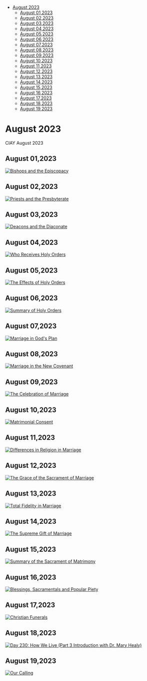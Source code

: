 <!-- toc -->

- [August 2023](#august-2023)
  * [August 01,2023](#august-012023)
  * [August 02,2023](#august-022023)
  * [August 03,2023](#august-032023)
  * [August 04,2023](#august-042023)
  * [August 05,2023](#august-052023)
  * [August 06,2023](#august-062023)
  * [August 07,2023](#august-072023)
  * [August 08,2023](#august-082023)
  * [August 09,2023](#august-092023)
  * [August 10,2023](#august-102023)
  * [August 11,2023](#august-112023)
  * [August 12,2023](#august-122023)
  * [August 13,2023](#august-132023)
  * [August 14,2023](#august-142023)
  * [August 15,2023](#august-152023)
  * [August 16,2023](#august-162023)
  * [August 17,2023](#august-172023)
  * [August 18,2023](#august-182023)
  * [August 19,2023](#august-192023)

<!-- tocstop -->

# August 2023 #
CIAY August 2023

## August 01,2023 ##

[![Bishops and the Episcopacy](https://raw.githubusercontent.com/linusjf/CIAY/main/August/jpgs/Day213.jpg)](https://youtu.be/txIcs7Br_N8 "Bishops and the Episcopacy")

## August 02,2023 ##

[![Priests and the Presbyterate](https://raw.githubusercontent.com/linusjf/CIAY/main/August/jpgs/Day214.jpg)](https://youtu.be/5KW-iiNKjnk "Priests and the Presbyterate")

## August 03,2023 ##

[![Deacons and the Diaconate](https://raw.githubusercontent.com/linusjf/CIAY/main/August/jpgs/Day215.jpg)](https://youtu.be/l32nsX1W1Xc "Deacons and the Diaconate")

## August 04,2023 ##

[![Who Receives Holy Orders](https://raw.githubusercontent.com/linusjf/CIAY/main/August/jpgs/Day216.jpg)](https://youtu.be/qOx4XPYGiiE "Who Receives Holy Orders")

## August 05,2023 ##

[![The Effects of Holy Orders](https://raw.githubusercontent.com/linusjf/CIAY/main/August/jpgs/Day217.jpg)](https://youtu.be/mhgMt9ifDzU "The Effects of Holy Orders")

## August 06,2023 ##

[![Summary of Holy Orders](https://raw.githubusercontent.com/linusjf/CIAY/main/August/jpgs/Day218.jpg)](https://youtu.be/EGyqbOG1ha0 "Summary of Holy Orders")

## August 07,2023 ##

[![Marriage in God's Plan](https://raw.githubusercontent.com/linusjf/CIAY/main/August/jpgs/Day219.jpg)](https://youtu.be/NnggjPbIOM8 "Marriage in God's Plan")

## August 08,2023 ##

[![Marriage in the New Covenant](https://raw.githubusercontent.com/linusjf/CIAY/main/August/jpgs/Day220.jpg)](https://youtu.be/0m_nS6S-S0w "Marriage in the New Covenant")

## August 09,2023 ##

[![The Celebration of Marriage](https://raw.githubusercontent.com/linusjf/CIAY/main/August/jpgs/Day221.jpg)](https://youtu.be/09FZr258Ob4 "The Celebration of Marriage")

## August 10,2023 ##

[![Matrimonial Consent](https://raw.githubusercontent.com/linusjf/CIAY/main/August/jpgs/Day222.jpg)](https://youtu.be/6vhX6PJ2f-M "Matrimonial Consent")

## August 11,2023 ##

[![Differences in Religion in Marriage](https://raw.githubusercontent.com/linusjf/CIAY/main/August/jpgs/Day223.jpg)](https://youtu.be/KvfoCzGc6W8 "Differences in Religion in Marriage")

## August 12,2023 ##

[![The Grace of the Sacrament of Marriage](https://raw.githubusercontent.com/linusjf/CIAY/main/August/jpgs/Day224.jpg)](https://youtu.be/lfzccL6v4YI "The Grace of the Sacrament of Marriage")

## August 13,2023 ##

[![Total Fidelity in Marriage](https://raw.githubusercontent.com/linusjf/CIAY/main/August/jpgs/Day225.jpg)](https://youtu.be/QmixPmwXOi8 "Total Fidelity in Marriage")

## August 14,2023 ##

[![The Supreme Gift of Marriage](https://raw.githubusercontent.com/linusjf/CIAY/main/August/jpgs/Day226.jpg)](https://youtu.be/D_V1oXAOcz0 "The Supreme Gift of Marriage")

## August 15,2023 ##

[![Summary of the Sacrament of Matrimony](https://raw.githubusercontent.com/linusjf/CIAY/main/August/jpgs/Day227.jpg)](https://youtu.be/83SuhS7L37E "Summary of the Sacrament of Matrimony")

## August 16,2023 ##

[![Blessings, Sacramentals and Popular Piety](https://raw.githubusercontent.com/linusjf/CIAY/main/August/jpgs/Day228.jpg)](https://youtu.be/T7vA4Cubyts "Blessings, Sacramentals and Popular Piety")

## August 17,2023 ##

[![Christian Funerals](https://raw.githubusercontent.com/linusjf/CIAY/main/August/jpgs/Day229.jpg)](https://youtu.be/GV9OuM48bLQ "Christian Funerals")

## August 18,2023 ##

[![Day 230: How We Live (Part 3 Introduction with Dr. Mary Healy)](https://raw.githubusercontent.com/linusjf/CIAY/main/August/jpgs/Day230.jpg)](https://youtu.be/v9fwoRRn6JA "Day 230: How We Live (Part 3 Introduction with Dr. Mary Healy)")

## August 19,2023 ##

[![Our Calling](https://raw.githubusercontent.com/linusjf/CIAY/main/August/jpgs/Day231.jpg)](https://youtu.be/j71lYxxZXaA "Our Calling")
